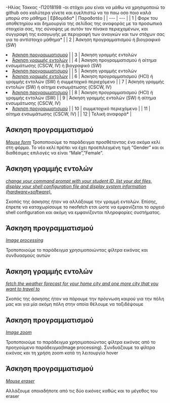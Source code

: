 -Ηλίας Τάκκας 
-Π2018198
-οι στόχοι μου είναι να μάθω να χρησιμοποιώ το github οσο καλύτερα γίνετε και ευελπιστώ να τα παω οσο ποιο καλά μπορώ στο μάθημα
| Εβδομάδα* | Παραδοτέο |
| --- | --- |
| 1 | Φορκ του αποθετηρίου και δημιουργία της σελίδας της αναφοράς με τα προσωπικά στοιχεία σας, της σύνοψης με αυτόν τον πίνακα περιεχομένων, και συγγραφή της εισαγωγής με περιγραφή των αναγκών και των στόχων σας για το αντίστοιχο μάθημα* |
| 2 | Άσκηση προγραμματισμού ή βιογραφικό  (SW) <li><a href="#Άσκηση προγραμματισμού"></span> <span class="toctext">Άσκηση προγραμματισμού</span></a> |
| 3 | Άσκηση γραμμής εντολών <li><a href="#Άσκηση γραμμής εντολών"></span> <span class="toctext">Άσκηση γραμμής εντολών</span></a> |
| 4 | Άσκηση προγραμματισμού ή αίτημα ενσωμάτωσης (CSCW, IV) ή βιογραφικό  (SW)<li><a href="#Άσκηση προγραμματισμού"></span> <span class="toctext">Άσκηση προγραμματισμού</span></a> |
| 5 | Άσκηση γραμμής εντολών  <li><a href="#Άσκηση γραμμής εντολών"></span> <span class="toctext">Άσκηση γραμμής εντολών</span></a> |
| 6 | Άσκηση προγραμματισμού (HCI) ή γραμμής εντολών (SW) ή συμμετοχικό περιεχόμενο   |
| 7 | Άσκηση γραμμής εντολών (SW) ή αίτημα ενσωμάτωσης (CSCW, IV) <li><a href="#Άσκηση προγραμματισμού"></span> <span class="toctext">Άσκηση προγραμματισμού</span></a> |
| 8 | Άσκηση προγραμματισμού (HCI) ή γραμμής εντολών (SW) |
| 9 | Άσκηση γραμμής εντολών (SW) ή αίτημα ενσωμάτωσης (CSCW, IV)<li><a href="#Άσκηση προγραμματισμού"></span> <span class="toctext">Άσκηση προγραμματισμού</span></a> |
| 10 | συμμετοχικό περιεχόμενο |
| 11 | αίτημα ενσωμάτωσης (CSCW, IV) |
| 12 | Τελική αναφορά* |

<h2><span id="Άσκηση προγραμματισμού">Άσκηση προγραμματισμού</span></h2>
<i><a href= "https://github.com/eliastk09/gr/blob/gh-pages/_remix/mouse-form.md" tittle=“Mouse form”>Mouse form</a></i>
Τροποποιούμε το παράδειγμα προσθέτοντας ένα ακόμα κελί στη φόρμα. Το νέο κελί πρέπει να έχει προεπιλεγμένη τιμή “Gender” και οι διαθέσιμες επιλογές να είναι “Male”,”Female”. 


<h2><span id="Άσκηση γραμμής εντολών">Άσκηση γραμμής εντολών</span></h2>
<i><a href= "https://asciinema.org/a/372253" 
tittle=" change your command prompt with your student ID, list your dot files, display your shell configuration file and display system information (hardware+software).">change your command prompt with your student ID, list your dot files, display your shell configuration file and display system information (hardware+software).</a></i>

Σκοπός της άσκησης ήταν να αλλάξουμε την γραμμή εντολών. Επίσης, έπρεπε να καταχωρίσουμε το neofetch  ετσι ώστε να εμφανίζεται το αρχειό shell configuration και ακόμη να εμφανίζονται πληροφορίες συστήματος. 

<h2><span id="Άσκηση προγραμματισμού">Άσκηση προγραμματισμού</span></h2>
<i><a href= "https://github.com/eliastk09/gr/blob/gh-pages/_remix/clock-processing.md" tittle=“ Image processing”>Image processing</a></i>

Τροποποιούμε το παράδειγμα χρησιμοποιώντας φίλτρα εικόνας και συνδυασμούς αυτών 

<h2><span id="Άσκηση γραμμής εντολών">Άσκηση γραμμής εντολών</span></h2>
<i><a href= "https://asciinema.org/a/376094"
 tittle="fetch the weather forecast for your home city and one more city that you want to travel to">fetch the weather forecast for your home city and one more city that you want to travel to</a></i>
 
 Σκοπός της άσκησης ήταν να πάρουμε την πρόγνωση καιρού για την πόλη μας και για μία ακόμη πόλη στην οποία θέλουμε να ταξιδέψουμε
      
<h2><span id="Άσκηση προγραμματισμού">Άσκηση προγραμματισμού</span></h2>
<i><a href= "https://github.com/eliastk09/gr/blob/gh-pages/_remix/image-zoom.md" tittle=“ Image zoom”>Image zoom</a></i>

Τροποποιούμε το παράδειγμα χρησιμοποιώντας φίλτρα εικόνας από το προηγούμενο παράδειγμα(Image processing). Συνδυάζουμε τα φίλτρα εικόνας και τη χρήση zoom κατά τη λειτουργία hover

<h2><span id="Άσκηση προγραμματισμού">Άσκηση προγραμματισμού</span></h2>
<i><a href= "https://github.com/eliastk09/gr/blob/gh-pages/_remix/mouse-eraser.md" tittle=“Mouse eraser”>Mouse eraser</a></i>

Αλλάζουμε οποιαδήποτε από τις δύο εικόνες καθώς και το μέγεθος του eraser

